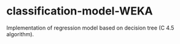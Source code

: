 # classification-model-WEKA

Implementation of regression model based on decision tree (C 4.5 algorithm).
